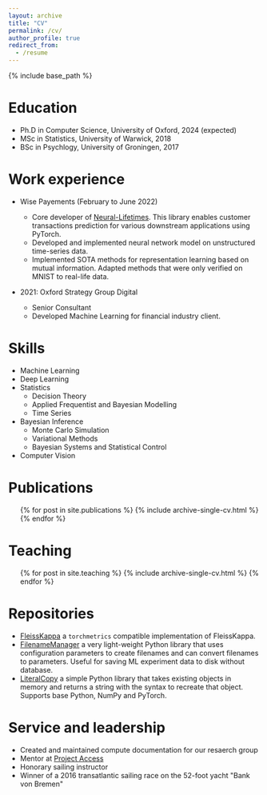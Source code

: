 ```yaml
---
layout: archive
title: "CV"
permalink: /cv/
author_profile: true
redirect_from:
  - /resume
---
```


{% include base_path %}

Education
======

* Ph.D in Computer Science, University of Oxford, 2024 (expected)
* MSc in Statistics, University of Warwick, 2018
* BSc in Psychlogy, University of Groningen, 2017

Work experience
======

* Wise Payements (February to June 2022)
  * Core developer of [Neural-Lifetimes](https://github.com/transferwise/neural-lifetimes). This library enables customer transactions prediction for various downstream applications using PyTorch.
  * Developed and implemented neural network model on unstructured time-series data.
  * Implemented SOTA methods for representation learning based on mutual information. Adapted methods that were only verified on MNIST to real-life data.

* 2021: Oxford Strategy Group Digital
  * Senior Consultant
  * Developed Machine Learning for financial industry client.

Skills
======

* Machine Learning
* Deep Learning
* Statistics
  * Decision Theory
  * Applied Frequentist and Bayesian Modelling
  * Time Series
* Bayesian Inference
  * Monte Carlo Simulation
  * Variational Methods
  * Bayesian Systems and Statistical Control
* Computer Vision

Publications
======

  <ul>{% for post in site.publications %}
    {% include archive-single-cv.html %}
  {% endfor %}</ul>

Teaching
======

  <ul>{% for post in site.teaching %}
    {% include archive-single-cv.html %}
  {% endfor %}</ul>

Repositories
======

* [FleissKappa](https://github.com/cemde/FleissKappa) a `torchmetrics` compatible implementation of FleissKappa.
* [FilenameManager](https://github.com/cemde/FilenameManager) a very light-weight Python library that uses configuration parameters to create filenames and can convert filenames to parameters. Useful for saving ML experiment data to disk without database.
* [LiteralCopy](https://github.com/cemde/CopySyntax/) a simple Python library that takes existing objects in memory and returns a string with the syntax to recreate that object. Supports base Python, NumPy and PyTorch.

Service and leadership
======

* Created and maintained compute documentation for our resaerch group
* Mentor at [Project Access](https://projectaccess.org/)
* Honorary sailing instructor
* Winner of a 2016 transatlantic sailing race on the 52-foot yacht "Bank von Bremen"
